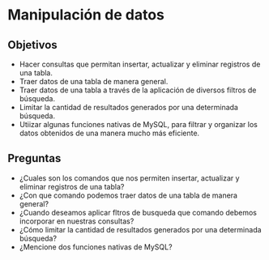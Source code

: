 # Manipulación de datos

## Objetivos

- Hacer consultas que permitan insertar, actualizar y eliminar registros de una tabla.
- Traer datos de una tabla de manera general.
- Traer datos de una tabla a través de la aplicación de diversos filtros de búsqueda.
- Limitar la cantidad de resultados generados por una determinada búsqueda.
- Utiizar algunas funciones nativas de MySQL, para filtrar y organizar los datos obtenidos de una manera mucho más eficiente.

## Preguntas

- ¿Cuales son los comandos que nos permiten insertar, actualizar y eliminar registros de una tabla?
- ¿Con que comando podemos traer datos de una tabla de manera general?
- ¿Cuando deseamos aplicar fltros de busqueda que comando debemos incorporar en nuestras consultas?
- ¿Cómo limitar la cantidad de resultados generados por una determinada búsqueda?
- ¿Mencione dos funciones nativas de MySQL?
